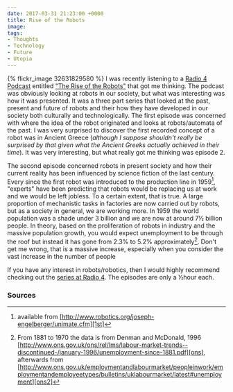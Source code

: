 ```yaml
---
date: 2017-03-31 21:23:00 +0000
title: Rise of the Robots
image: 
tags:
- Thoughts
- Technology
- Future
- Utopia
---
```


{% flickr_image 32631829580 %}
I was recently listening to a [Radio 4 Podcast][r4] entitled ["The Rise of the Robots"][ror]
that got me thinking. The podcast was obviously looking at robots in our society, but what
was interesting was how it was presented. It was a three part series that looked at the
past, present and future of robots and their how they have developed in our society both
culturally and technologically. The first episode was concerned with where the idea of the
robot originated and looks at robots/automata of the past. I was very surprised to
discover the first recorded concept of a robot was in Ancient Greece (_although I suppose
shouldn't really be surprised by that given what the Ancient Greeks actually achieved in
their time_). It was very interesting, but what really got me thinking was episode 2.

The second episode concerned robots in present society and how their current reality has
been influenced by science fiction of the last century. Every since the first robot was
introduced to the production line in 1959[^1], "experts" have been
predicting that robots would be replacing us at work and we would be left jobless. To a 
certain extent, that is true. A large proportion of mechanistic tasks in factories are now
carried out by robots, but as a society in general, we are working more. In 1959 the world
population was a shade under 3 billion and we are now at around 7&frac12; billion people.
In theory, based on the proliferation of robots in industry and the massive population
growth, you would expect unemployment to be through the roof but instead it has gone from
2.3% to 5.2% approximately[^3]. Don't get me wrong, that is a massive increase, especially
when you consider the vast increase in the number of people 



If you have any interest in robots/robotics, then I would highly recommend
checking out the [series at Radio 4][ror]. The episodes are only a &frac12;hour each.


### Sources

[r4]: http://www.bbc.co.uk/podcasts/radio4 "BBC Podcasts - Radio 4"
[ror]: http://www.bbc.co.uk/programmes/b08fg08m "BBC Radio 4 - The Rise of the Robots"
[1st]: http://www.robotics.org/joseph-engelberger/unimate.cfm "Unimate - The First Industrial Robot"
[ons]: http://www.ons.gov.uk/ons/rel/lms/labour-market-trends--discontinued-/january-1996/unemployment-since-1881.pdf
[ons2]: http://www.ons.gov.uk/employmentandlabourmarket/peopleinwork/employmentandemployeetypes/bulletins/uklabourmarket/latest#unemployment

[^1]: available from [http://www.robotics.org/joseph-engelberger/unimate.cfm][1st] 
[^2]: 
[^3]: From 1881 to 1970 the data is from Denman and McDonald, 1996 [http://www.ons.gov.uk/ons/rel/lms/labour-market-trends--discontinued-/january-1996/unemployment-since-1881.pdf][ons], afterwards from [http://www.ons.gov.uk/employmentandlabourmarket/peopleinwork/employmentandemployeetypes/bulletins/uklabourmarket/latest#unemployment][ons2]